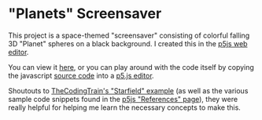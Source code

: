 # "Planets" Screensaver

This project is a space-themed "screensaver" consisting of colorful falling 3D "Planet" spheres on a black background.  I created this in the [p5js web editor](https://editor.p5js.org).  

You can view it [here](https://editor.p5js.org/hillmermatthew/present/Yfd0Z1iC2), or you can play around with the code itself by copying the javascript [source code](planets.js) into a [p5.js editor](http://editor.p5js.org).

Shoutouts to [TheCodingTrain's "Starfield" example](https://editor.p5js.org/codingtrain/sketches/1wLHIck3T) (as well as the various sample code snippets found in the [p5js "References" page](https://p5js.org/reference/)), they were really helpful for helping me learn the necessary concepts to make this.
